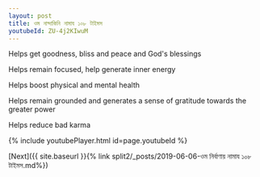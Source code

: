 ```yaml
---
layout: post
title: ওম নান্দাকিনি নামায ১০৮ টাইমস
youtubeId: ZU-4j2KIwuM
---
```

 
 
Helps get goodness, bliss and peace and God's blessings
 
Helps remain focused, help generate inner energy 
 
Helps boost physical and mental health 
 
Helps remain grounded and generates a sense of gratitude towards the greater power 
 
Helps reduce bad karma
 
 
 
 


{% include youtubePlayer.html id=page.youtubeId %}
 
[Next]({{ site.baseurl }}{% link  split2/_posts/2019-06-06-ওম নির্বাণায় নামায ১০৮ টাইমস.md%})
 
